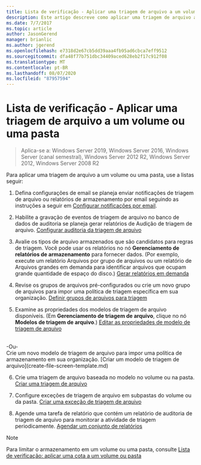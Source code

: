 ```yaml
---
title: Lista de verificação - Aplicar uma triagem de arquivo a um volume ou uma pasta
description: Este artigo descreve como aplicar uma triagem de arquivo a um volume ou uma pasta
ms.date: 7/7/2017
ms.topic: article
author: JasonGerend
manager: brianlic
ms.author: jgerend
ms.openlocfilehash: e7318d2e67cb5dd39aaa4fb95ad6cbca7eff9512
ms.sourcegitcommit: dfa48f77b751dbc34409aced628eb2f17c912f08
ms.translationtype: MT
ms.contentlocale: pt-BR
ms.lasthandoff: 08/07/2020
ms.locfileid: "87957594"
---
```

# <a name="checklist---apply-a-file-screen-to-a-volume-or-folder"></a>Lista de verificação - Aplicar uma triagem de arquivo a um volume ou uma pasta

> Aplica-se a: Windows Server 2019, Windows Server 2016, Windows Server (canal semestral), Windows Server 2012 R2, Windows Server 2012, Windows Server 2008 R2

Para aplicar uma triagem de arquivo a um volume ou uma pasta, use a listas seguir:
1. Defina configurações de email se planeja enviar notificações de triagem de arquivo ou relatórios de armazenamento por email seguindo as instruções a seguir em [Configurar notificações por email](configure-email-notifications.md).

2. Habilite a gravação de eventos de triagem de arquivo no banco de dados de auditoria se planeja gerar relatórios de Audição de triagem de arquivo.
[Configurar auditoria da triagem de arquivo](configure-file-screen-audit.md)

3. Avalie os tipos de arquivo armazenados que são candidatos para regras de triagem. Você pode usar os relatórios no nó **Gerenciamento de relatórios de armazenamento** para fornecer dados. (Por exemplo, execute um relatório Arquivos por grupo de arquivos ou um relatório de Arquivos grandes em demanda para identificar arquivos que ocupam grande quantidade de espaço do disco.) [Gerar relatórios em demanda](generate-reports-on-demand.md)

4. Revise os grupos de arquivos pré-configurados ou crie um novo grupo de arquivos para impor uma política de triagem específica em sua organização. [Definir grupos de arquivos para triagem](define-file-groups-for-screening.md)

5. Examine as propriedades dos modelos de triagem de arquivo disponíveis. (Em **Gerenciamento de triagem de arquivo**, clique no nó **Modelos de triagem de arquivo**.) [Editar as propriedades de modelo de triagem de arquivo](edit-file-screen-template-properties.md)
<br />
 -Ou-
 <br /> Crie um novo modelo de triagem de arquivo para impor uma política de armazenamento em sua organização.  [Criar um modelo de triagem de arquivo](create-file-screen-template.md)

6. Crie uma triagem de arquivo baseada no modelo no volume ou na pasta.
 [Criar uma triagem de arquivo](create-file-screen.md)

7. Configure exceções de triagem de arquivo em subpastas do volume ou da pasta. [Criar uma exceção de triagem de arquivo](create-file-screen-exception.md)

8. Agende uma tarefa de relatório que contém um relatório de auditoria de triagem de arquivo para monitorar a atividade de triagem periodicamente.
  [Agendar um conjunto de relatórios](schedule-set-of-reports.md)


> [!NOTE]
> Para limitar o armazenamento em um volume ou uma pasta, consulte [Lista de verificação: aplicar uma cota a um volume ou pasta](checklist-apply-file-screen-to-volume-or-folder.md)